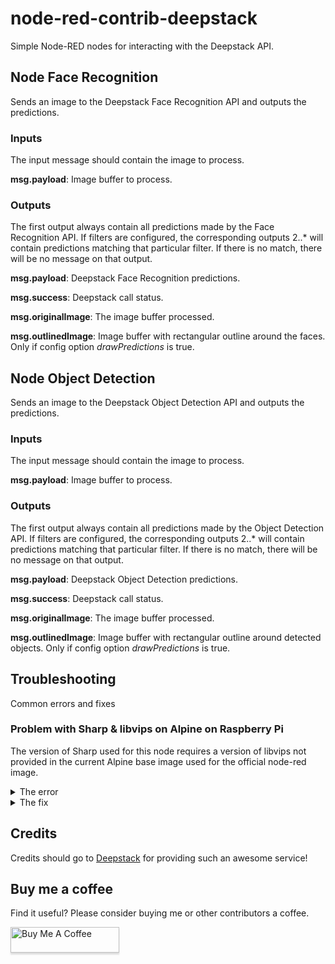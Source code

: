 # node-red-contrib-deepstack
Simple Node-RED nodes for interacting with the Deepstack API.

## Node Face Recognition
Sends an image to the Deepstack Face Recognition API and outputs the predictions.

### Inputs
The input message should contain the image to process.

**msg.payload**: Image buffer to process.

### Outputs
The first output always contain all predictions made by the Face Recognition API. If filters are configured, the corresponding outputs 2..* will contain predictions matching that particular filter. If there is no match, there will be no message on that output.

**msg.payload**: Deepstack Face Recognition predictions.

**msg.success**: Deepstack call status.

**msg.originalImage**: The image buffer processed.

**msg.outlinedImage**: Image buffer with rectangular outline around the faces. Only if config option
*drawPredictions* is true.

## Node Object Detection
Sends an image to the Deepstack Object Detection API and outputs the predictions.

### Inputs
The input message should contain the image to process.

**msg.payload**: Image buffer to process.

### Outputs
The first output always contain all predictions made by the Object Detection API. If filters are configured, the corresponding outputs 2..* will contain predictions matching that particular filter. If there is no match, there will be no message on that output.

**msg.payload**: Deepstack Object Detection predictions.

**msg.success**: Deepstack call status.

**msg.originalImage**: The image buffer processed.

**msg.outlinedImage**: Image buffer with rectangular outline around detected objects. Only if config option
*drawPredictions* is true.

## Troubleshooting
Common errors and fixes

### Problem with Sharp & libvips on Alpine on Raspberry Pi
The version of Sharp used for this node requires a version of libvips not provided in the current Alpine base image used for the official node-red image.

<details>
<summary>The error</summary>

```bash
$ npm install node-red-contrib-deepstack

> sharp@0.26.3 install /usr/src/node-red/node_modules/sharp
> (node install/libvips && node install/dll-copy && prebuild-install) || (node-gyp rebuild && node install/dll-copy)

info sharp Downloading https://github.com/lovell/sharp-libvips/releases/download/v8.10.0/libvips-8.10.0-linuxmusl-armv7.tar.br
ERR! sharp Prebuilt libvips 8.10.0 binaries are not yet available for linuxmusl-armv7
info sharp Attempting to build from source via node-gyp but this may fail due to the above error
info sharp Please see https://sharp.pixelplumbing.com/install for required dependencies
make: Entering directory '/usr/src/node-red/node_modules/sharp/build'
  CC(target) Release/obj.target/nothing/../node-addon-api/nothing.o
  AR(target) Release/obj.target/../node-addon-api/nothing.a
  COPY Release/nothing.a
  TOUCH Release/obj.target/libvips-cpp.stamp
  CXX(target) Release/obj.target/sharp/src/common.o
../src/common.cc:24:10: fatal error: vips/vips8: No such file or directory
   24 | #include <vips/vips8>
      |          ^~~~~~~~~~~~
compilation terminated.
make: *** [sharp.target.mk:138: Release/obj.target/sharp/src/common.o] Error 1
make: Leaving directory '/usr/src/node-red/node_modules/sharp/build'
gyp ERR! build error
gyp ERR! stack Error: `make` failed with exit code: 2
gyp ERR! stack     at ChildProcess.onExit (/usr/local/lib/node_modules/npm/node_modules/node-gyp/lib/build.js:194:23)
gyp ERR! stack     at ChildProcess.emit (events.js:314:20)
gyp ERR! stack     at Process.ChildProcess._handle.onexit (internal/child_process.js:276:12)
gyp ERR! System Linux 5.4.72-v7l+
gyp ERR! command "/usr/local/bin/node" "/usr/local/lib/node_modules/npm/node_modules/node-gyp/bin/node-gyp.js" "rebuild"
gyp ERR! cwd /usr/src/node-red/node_modules/sharp
gyp ERR! node -v v12.20.0
gyp ERR! node-gyp -v v5.1.0
gyp ERR! not ok
npm ERR! code ELIFECYCLE
npm ERR! errno 1
npm ERR! sharp@0.26.3 install: `(node install/libvips && node install/dll-copy && prebuild-install) || (node-gyp rebuild && node install/dll-copy)`
npm ERR! Exit status 1
npm ERR!
npm ERR! Failed at the sharp@0.26.3 install script.
npm ERR! This is probably not a problem with npm. There is likely additional logging output above.

npm ERR! A complete log of this run can be found in:
npm ERR!     /usr/src/node-red/.npm/_logs/2021-01-22T22_37_47_612Z-debug.log
```
</details>

<details>
<summary>The fix</summary>

Build a [custom libvips](https://sharp.pixelplumbing.com/install#custom-libvips) before installation of this node.

Running Docker, you can use this Dockerfile:
```Dockerfile
FROM nodered/node-red:latest-12

USER root

ARG LIBVIPS_VERSION_MAJOR_MINOR=8.10
ARG LIBVIPS_VERSION_PATCH=5
ARG MOZJPEG_VERSION="v3.3.1"

ENV CPATH /usr/local/include
ENV LIBRARY_PATH /usr/local/lib
ENV PKG_CONFIG_PATH=/usr/local/lib/pkgconfig:$PKG_CONFIG_PATH

RUN apk update && \
    apk upgrade && \
    apk add --update \
      zlib libxml2 libxslt glib ca-certificates \
      expat cairo orc libjpeg-turbo libwebp libexif lcms2 librsvg \
      poppler-glib fftw giflib libpng tiff && \
    apk add --no-cache --virtual \
      .build-dependencies autoconf automake build-base cmake \
      git libtool nasm zlib-dev libxml2-dev libxslt-dev wget \
      expat-dev cairo-dev orc-dev libjpeg-turbo-dev libwebp-dev \
      libexif-dev lcms2-dev librsvg-dev poppler-dev fftw-dev \
      giflib-dev libpng-dev tiff-dev glib-dev && \
    \
    echo 'Install mozjpeg' && \
    cd /tmp && \
    git clone git://github.com/mozilla/mozjpeg.git && \
    cd /tmp/mozjpeg && \
    git checkout ${MOZJPEG_VERSION} && \
    autoreconf -fiv && ./configure --prefix=/usr && make install && \
    \
    echo 'Install libvips' && \
    wget -O- https://github.com/libvips/libvips/releases/download/v${LIBVIPS_VERSION_MAJOR_MINOR}.${LIBVIPS_VERSION_PATCH}/vips-${LIBVIPS_VERSION_MAJOR_MINOR}.${LIBVIPS_VERSION_PATCH}.tar.gz | tar xzC /tmp && \
    cd /tmp/vips-${LIBVIPS_VERSION_MAJOR_MINOR}.${LIBVIPS_VERSION_PATCH} && \
    ./configure --prefix=/usr \
                --without-gsf \
                --enable-debug=no \
                --disable-dependency-tracking \
                --disable-static \
                --enable-silent-rules && \
    make -s install-strip && \
    cd /data/ && \
    echo 'Install Node-RED modules' && \
    npm install node-red-contrib-deepstack && \
    \
    echo 'Cleanup' && \
    rm -rf /tmp/vips-${LIBVIPS_VERSION_MAJOR_MINOR}.${LIBVIPS_VERSION_PATCH} && \
    rm -rf /tmp/mozjpeg && \
    apk del --purge .build-dependencies && \
    rm -rf /var/cache/apk/*
```
</details>

## Credits
Credits should go to [Deepstack](https://deepstack.cc/) for providing such an awesome service!

## Buy me a coffee
Find it useful? Please consider buying me or other contributors a coffee.

<a href="https://www.buymeacoffee.com/iceglow" target="_blank"><img src="https://www.buymeacoffee.com/assets/img/custom_images/orange_img.png" alt="Buy Me A Coffee" style="height: 41px !important;width: 174px !important;box-shadow: 0px 3px 2px 0px rgba(190, 190, 190, 0.5) !important;-webkit-box-shadow: 0px 3px 2px 0px rgba(190, 190, 190, 0.5) !important;" ></a>